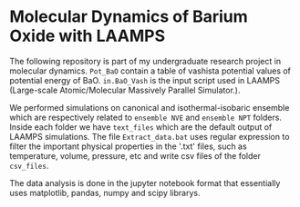 # Molecular Dynamics of Barium Oxide with LAAMPS 

The following repository is part of my undergraduate research project in molecular dynamics. 
`Pot_BaO` contain a table of vashista potential values of potential energy of BaO.
`in.BaO_Vash` is the input script used in LAAMPS (Large-scale Atomic/Molecular Massively Parallel Simulator.). 

We performed simulations on canonical and isothermal-isobaric ensemble which are respectively related to `ensemble NVE` and `ensemble NPT` folders.
Inside each folder we have `text_files` which are the default output of LAAMPS simulations. The file `Extract_data.bat` uses regular expression to
filter the important physical properties in the '.txt' files, such as temperature, volume, pressure, etc and write csv files of the folder `csv_files`.  

The data analysis is done in the jupyter notebook format that essentially uses matplotlib, pandas, numpy and scipy librarys.
